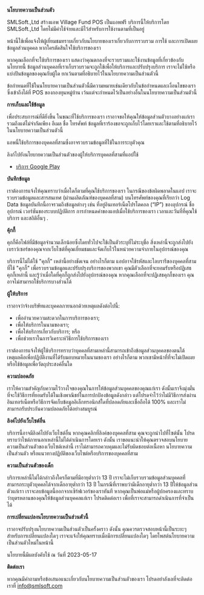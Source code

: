 **นโยบายความเป็นส่วนตัว**

SMLSoft.,Ltd สร้างแอพ Village Fund POS เป็นแอพฟรี บริการนี้ให้บริการโดย SMLSoft.,Ltd โดยไม่มีค่าใช้จ่ายและมีไว้สำหรับการใช้งานตามที่เป็นอยู่

หน้านี้ใช้เพื่อแจ้งให้ผู้เยี่ยมชมทราบเกี่ยวกับนโยบายของเราเกี่ยวกับการรวบรวม การใช้ และการเปิดเผยข้อมูลส่วนบุคคล หากใครตัดสินใจใช้บริการของเรา

หากคุณเลือกที่จะใช้บริการของเรา แสดงว่าคุณตกลงที่จะรวบรวมและใช้งานข้อมูลที่เกี่ยวข้องกับนโยบายนี้ ข้อมูลส่วนบุคคลที่เราเก็บรวบรวมจะถูกใช้เพื่อให้บริการและปรับปรุงบริการ เราจะไม่ใช้หรือแบ่งปันข้อมูลของคุณกับผู้ใด ยกเว้นตามที่อธิบายไว้ในนโยบายความเป็นส่วนตัวนี้

ข้อกำหนดที่ใช้ในนโยบายความเป็นส่วนตัวนี้มีความหมายเช่นเดียวกับในข้อกำหนดและเงื่อนไขของเรา ซึ่งเข้าถึงได้ที่ POS ของกองทุนหมู่บ้าน เว้นแต่จะกำหนดไว้เป็นอย่างอื่นในนโยบายความเป็นส่วนตัวนี้

**การเก็บและใช้ข้อมูล**

เพื่อประสบการณ์ที่ดียิ่งขึ้น ในขณะที่ใช้บริการของเรา เราอาจขอให้คุณให้ข้อมูลส่วนตัวบางอย่างแก่เรา รวมถึงแต่ไม่จำกัดเพียง อีเมล ชื่อ โทรศัพท์ ข้อมูลที่เราร้องขอจะถูกเก็บไว้โดยเราและใช้ตามที่อธิบายไว้ในนโยบายความเป็นส่วนตัวนี้

แอพนี้ใช้บริการของบุคคลที่สามซึ่งอาจรวบรวมข้อมูลที่ใช้ในการระบุตัวคุณ

ลิงก์ไปยังนโยบายความเป็นส่วนตัวของผู้ให้บริการบุคคลที่สามที่แอปใช้

* [บริการ Google Play](https://www.google.com/policies/privacy/)

**บันทึกข้อมูล**

เราต้องการแจ้งให้คุณทราบว่าเมื่อใดก็ตามที่คุณใช้บริการของเรา ในกรณีของข้อผิดพลาดในแอป เราจะรวบรวมข้อมูลและสารสนเทศ (ผ่านผลิตภัณฑ์ของบุคคลที่สาม) บนโทรศัพท์ของคุณที่เรียกว่า Log Data ข้อมูลบันทึกนี้อาจรวมถึงข้อมูลต่างๆ เช่น ที่อยู่อินเทอร์เน็ตโปรโตคอล (“IP”) ของอุปกรณ์ ชื่ออุปกรณ์ เวอร์ชันของระบบปฏิบัติการ การกำหนดค่าของแอปเมื่อใช้บริการของเรา เวลาและวันที่ที่คุณใช้บริการ และสถิติอื่นๆ .

**คุ้กกี้**

คุกกี้คือไฟล์ที่มีข้อมูลจำนวนเล็กน้อยซึ่งโดยทั่วไปจะใช้เป็นตัวระบุที่ไม่ระบุชื่อ สิ่งเหล่านี้จะถูกส่งไปยังเบราว์เซอร์ของคุณจากเว็บไซต์ที่คุณเยี่ยมชมและจัดเก็บไว้ในหน่วยความจำภายในอุปกรณ์ของคุณ

บริการนี้ไม่ได้ใช้ "คุกกี้" เหล่านี้อย่างชัดเจน อย่างไรก็ตาม แอปอาจใช้รหัสและไลบรารีของบุคคลที่สามที่ใช้ "คุกกี้" เพื่อรวบรวมข้อมูลและปรับปรุงบริการของพวกเขา คุณมีตัวเลือกที่จะยอมรับหรือปฏิเสธคุกกี้เหล่านี้ และรู้ว่าเมื่อใดที่คุกกี้ถูกส่งไปยังอุปกรณ์ของคุณ หากคุณเลือกที่จะปฏิเสธคุกกี้ของเรา คุณอาจไม่สามารถใช้บริการบางส่วนได้

**ผู้ให้บริการ**

เราอาจว่าจ้างบริษัทและบุคคลภายนอกด้วยเหตุผลดังต่อไปนี้:

* เพื่ออำนวยความสะดวกในการบริการของเรา;
* เพื่อให้บริการในนามของเรา;
* เพื่อให้บริการเกี่ยวกับบริการ; หรือ
* เพื่อช่วยเราในการวิเคราะห์วิธีการใช้บริการของเรา

เราต้องการแจ้งให้ผู้ใช้บริการทราบว่าบุคคลที่สามเหล่านี้สามารถเข้าถึงข้อมูลส่วนบุคคลของตนได้ เหตุผลคือเพื่อปฏิบัติงานที่ได้รับมอบหมายในนามของเรา อย่างไรก็ตาม พวกเขามีหน้าที่ที่จะไม่เปิดเผยหรือใช้ข้อมูลเพื่อวัตถุประสงค์อื่นใด

**ความปลอดภัย**

เราให้ความสำคัญกับความไว้วางใจของคุณในการให้ข้อมูลส่วนบุคคลของคุณแก่เรา ดังนั้นเราจึงมุ่งมั่นที่จะใช้วิธีการที่ยอมรับได้ในเชิงพาณิชย์ในการปกป้องข้อมูลดังกล่าว แต่โปรดจำไว้ว่าไม่มีวิธีการส่งผ่านอินเทอร์เน็ตหรือวิธีการจัดเก็บข้อมูลอิเล็กทรอนิกส์ใดที่ปลอดภัยและเชื่อถือได้ 100% และเราไม่สามารถรับประกันความปลอดภัยได้อย่างสมบูรณ์

**ลิงค์ไปยังเว็บไซต์อื่น**

บริการนี้อาจมีลิงค์ไปยังเว็บไซต์อื่น หากคุณคลิกที่ลิงค์ของบุคคลที่สาม คุณจะถูกนำไปที่ไซต์นั้น โปรดทราบว่าไซต์ภายนอกเหล่านี้ไม่ได้ดำเนินการโดยเรา ดังนั้น เราขอแนะนำให้คุณตรวจสอบนโยบายความเป็นส่วนตัวของเว็บไซต์เหล่านี้ เราไม่สามารถควบคุมและไม่รับผิดชอบต่อเนื้อหา นโยบายความเป็นส่วนตัว หรือแนวทางปฏิบัติของเว็บไซต์หรือบริการของบุคคลที่สาม

**ความเป็นส่วนตัวของเด็ก**

บริการเหล่านี้ไม่ได้กล่าวถึงใครก็ตามที่มีอายุต่ำกว่า 13 ปี เราจะไม่เก็บรวบรวมข้อมูลส่วนบุคคลที่สามารถระบุตัวบุคคลได้จากเด็กอายุต่ำกว่า 13 ปี ในกรณีที่เราพบว่ามีเด็กอายุต่ำกว่า 13 ปีให้ข้อมูลส่วนตัวแก่เรา เราจะลบข้อมูลนี้ออกจากเซิร์ฟเวอร์ของเราทันที หากคุณเป็นพ่อแม่หรือผู้ปกครองและทราบว่าบุตรหลานของคุณให้ข้อมูลส่วนบุคคลแก่เรา โปรดติดต่อเรา เพื่อที่เราจะสามารถดำเนินการที่จำเป็นได้

**การเปลี่ยนแปลงนโยบายความเป็นส่วนตัวนี้**

เราอาจปรับปรุงนโยบายความเป็นส่วนตัวเป็นครั้งคราว ดังนั้น คุณควรตรวจสอบหน้านี้เป็นระยะๆ สำหรับการเปลี่ยนแปลงใดๆ เราจะแจ้งให้คุณทราบเมื่อมีการเปลี่ยนแปลงใดๆ โดยโพสต์นโยบายความเป็นส่วนตัวใหม่ในหน้านี้

นโยบายนี้มีผลบังคับใช้ ณ วันที่ 2023-05-17

**ติดต่อเรา**

หากคุณมีคำถามหรือข้อเสนอแนะเกี่ยวกับนโยบายความเป็นส่วนตัวของเรา โปรดอย่าลังเลที่จะติดต่อเราที่ info@smlsoft.com